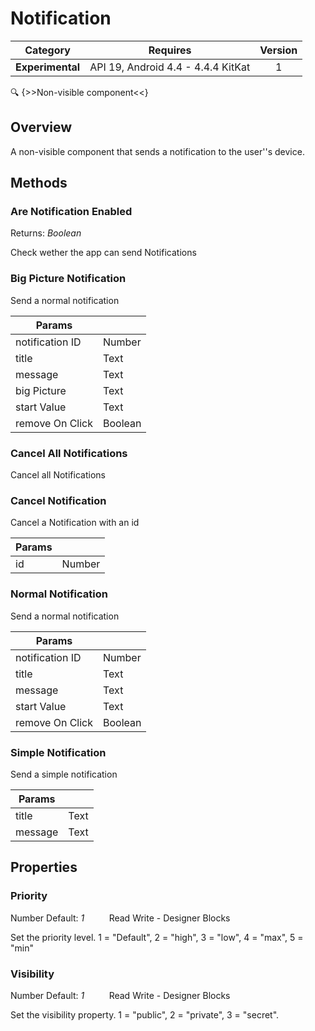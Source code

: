 # Notification

| Category | Requires | Version |
|:--------:|:-------:|:--------:|
|**Experimental**|<span class="chip chip-any">API 19, Android 4.4 - 4.4.4 KitKat</span>|<span class="chip chip-number">1</span>|

:mag: {>>Non-visible component<<}

## Overview

A non-visible component that sends a notification to the user''s device.

## Methods

### Are Notification Enabled

<span class="chip chip-boolean">Returns: <i>Boolean</i></span> 

Check wether the app can send Notifications

<div class="block" ai2-block="method" not-rendered="true" value="%7B%22componentName%22:%20%22Notification%22,%20%22name%22:%20%22Are%20Notification%20Enabled%22,%20%22output%22:%20true,%20%22params%22:%20%5B%5D%7D"></div>


### Big Picture Notification

Send a normal notification

<div class="block" ai2-block="method" not-rendered="true" value="%7B%22componentName%22:%20%22Notification%22,%20%22name%22:%20%22Big%20Picture%20Notification%22,%20%22output%22:%20false,%20%22params%22:%20%5B%22notification%20ID%22,%20%22title%22,%20%22message%22,%20%22big%20Picture%22,%20%22start%20Value%22,%20%22remove%20On%20Click%22%5D%7D"></div>


| Params | []() |
|--------|------|
|notification ID|<span class="chip chip-number">Number</span>|
|title|<span class="chip chip-text">Text</span>|
|message|<span class="chip chip-text">Text</span>|
|big Picture|<span class="chip chip-text">Text</span>|
|start Value|<span class="chip chip-text">Text</span>|
|remove On Click|<span class="chip chip-boolean">Boolean</span>|


### Cancel All Notifications

Cancel all Notifications

<div class="block" ai2-block="method" not-rendered="true" value="%7B%22componentName%22:%20%22Notification%22,%20%22name%22:%20%22Cancel%20All%20Notifications%22,%20%22output%22:%20false,%20%22params%22:%20%5B%5D%7D"></div>


### Cancel Notification

Cancel a Notification with an id

<div class="block" ai2-block="method" not-rendered="true" value="%7B%22componentName%22:%20%22Notification%22,%20%22name%22:%20%22Cancel%20Notification%22,%20%22output%22:%20false,%20%22params%22:%20%5B%22id%22%5D%7D"></div>


| Params | []() |
|--------|------|
|id|<span class="chip chip-number">Number</span>|


### Normal Notification

Send a normal notification

<div class="block" ai2-block="method" not-rendered="true" value="%7B%22componentName%22:%20%22Notification%22,%20%22name%22:%20%22Normal%20Notification%22,%20%22output%22:%20false,%20%22params%22:%20%5B%22notification%20ID%22,%20%22title%22,%20%22message%22,%20%22start%20Value%22,%20%22remove%20On%20Click%22%5D%7D"></div>


| Params | []() |
|--------|------|
|notification ID|<span class="chip chip-number">Number</span>|
|title|<span class="chip chip-text">Text</span>|
|message|<span class="chip chip-text">Text</span>|
|start Value|<span class="chip chip-text">Text</span>|
|remove On Click|<span class="chip chip-boolean">Boolean</span>|


### Simple Notification

Send a simple notification

<div class="block" ai2-block="method" not-rendered="true" value="%7B%22componentName%22:%20%22Notification%22,%20%22name%22:%20%22Simple%20Notification%22,%20%22output%22:%20false,%20%22params%22:%20%5B%22title%22,%20%22message%22%5D%7D"></div>


| Params | []() |
|--------|------|
|title|<span class="chip chip-text">Text</span>|
|message|<span class="chip chip-text">Text</span>|


## Properties

### Priority

<span class="chip chip-number">Number</span><span style="user-select: none;">&nbsp;</span><span class="chip chip-number">Default: <i>1</i></span><span style="user-select: none;">&nbsp;&nbsp;&nbsp;&nbsp;&nbsp;&nbsp;&nbsp;&nbsp;&nbsp;&nbsp;</span><span class="chip chip-rw">Read</span><span style="user-select: none;">&nbsp;</span><span class="chip chip-rw">Write</span><span style="user-select: none;">&nbsp;</span>-<span style="user-select: none;">&nbsp;</span><span class="chip chip-bd">Designer</span><span style="user-select: none;">&nbsp;</span><span class="chip chip-bd">Blocks</span><span style="user-select: none;">&nbsp;</span>

Set the priority level. 1 = "Default", 2 = "high", 3 = "low", 4 = "max", 5 = "min"

<div class="block" ai2-block="property" not-rendered="true" value="%7B%22componentName%22:%20%22Notification%22,%20%22name%22:%20%22Priority%22,%20%22getter%22:%20true%7D"></div>
<div class="block" ai2-block="property" not-rendered="true" value="%7B%22componentName%22:%20%22Notification%22,%20%22name%22:%20%22Priority%22,%20%22getter%22:%20false%7D"></div>


### Visibility

<span class="chip chip-number">Number</span><span style="user-select: none;">&nbsp;</span><span class="chip chip-number">Default: <i>1</i></span><span style="user-select: none;">&nbsp;&nbsp;&nbsp;&nbsp;&nbsp;&nbsp;&nbsp;&nbsp;&nbsp;&nbsp;</span><span class="chip chip-rw">Read</span><span style="user-select: none;">&nbsp;</span><span class="chip chip-rw">Write</span><span style="user-select: none;">&nbsp;</span>-<span style="user-select: none;">&nbsp;</span><span class="chip chip-bd">Designer</span><span style="user-select: none;">&nbsp;</span><span class="chip chip-bd">Blocks</span><span style="user-select: none;">&nbsp;</span>

Set the visibility property. 1 = "public", 2 = "private", 3 = "secret".

<div class="block" ai2-block="property" not-rendered="true" value="%7B%22componentName%22:%20%22Notification%22,%20%22name%22:%20%22Visibility%22,%20%22getter%22:%20true%7D"></div>
<div class="block" ai2-block="property" not-rendered="true" value="%7B%22componentName%22:%20%22Notification%22,%20%22name%22:%20%22Visibility%22,%20%22getter%22:%20false%7D"></div>
